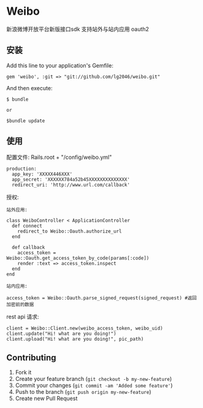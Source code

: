 # Weibo

  新浪微博开放平台新版接口sdk 支持站外与站内应用 oauth2

## 安装

Add this line to your application's Gemfile:

    gem 'weibo', :git => "git://github.com/lg2046/weibo.git"

And then execute:

    $ bundle
    
    or
    
    $bundle update
    
## 使用
  
  配置文件: Rails.root + "/config/weibo.yml"
    
    production:
      app_key: 'XXXXX446XXX'
      app_secret: 'XXXXXX784a52b45XXXXXXXXXXXXXX'
      redirect_uri: 'http://www.url.com/callback'
  
 授权:
 
    站外应用:
    
    class WeiboController < ApplicationController
      def connect
        redirect_to Weibo::Oauth.authorize_url
      end

      def callback
        access_token = Weibo::Oauth.get_access_token_by_code(params[:code])
        render :text => access_token.inspect
      end
    end
    
    站内应用:
    
    access_token = Weibo::Oauth.parse_signed_request(signed_request) #返回加密前的数据
    
  rest api 请求:
  
    client = Weibo::Client.new(weibo_access_token, weibo_uid)
    client.update("Hi! what are you doing!")
    client.upload("Hi! what are you doing!", pic_path)
    
## Contributing

1. Fork it
2. Create your feature branch (`git checkout -b my-new-feature`)
3. Commit your changes (`git commit -am 'Added some feature'`)
4. Push to the branch (`git push origin my-new-feature`)
5. Create new Pull Request
